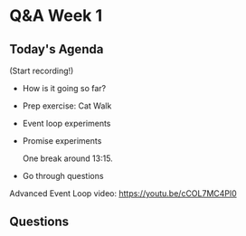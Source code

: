 <!-- cSpell:disable -->

# Q&A Week 1

## Today's Agenda

(Start recording!)

- How is it going so far?
- Prep exercise: Cat Walk
- Event loop experiments
- Promise experiments

  One break around 13:15.

- Go through questions

Advanced Event Loop video: <https://youtu.be/cCOL7MC4Pl0>

## Questions

